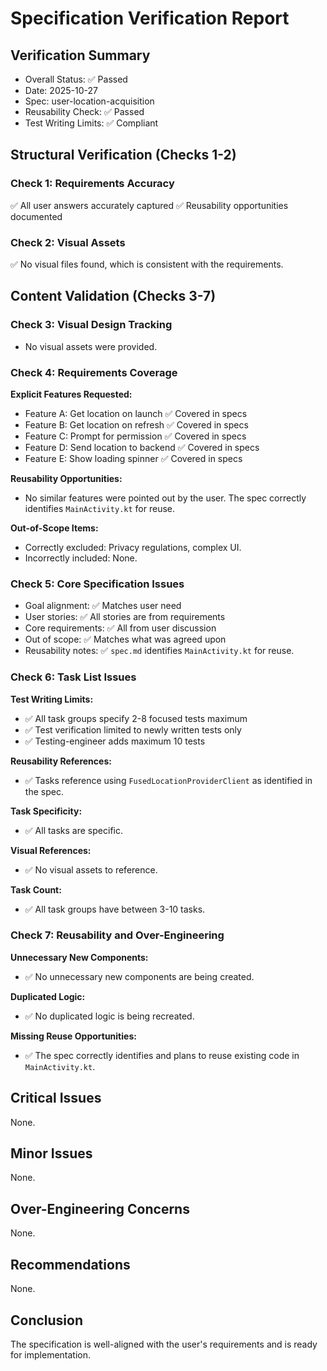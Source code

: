 # Specification Verification Report

## Verification Summary
- Overall Status: ✅ Passed
- Date: 2025-10-27
- Spec: user-location-acquisition
- Reusability Check: ✅ Passed
- Test Writing Limits: ✅ Compliant

## Structural Verification (Checks 1-2)

### Check 1: Requirements Accuracy
✅ All user answers accurately captured
✅ Reusability opportunities documented

### Check 2: Visual Assets
✅ No visual files found, which is consistent with the requirements.

## Content Validation (Checks 3-7)

### Check 3: Visual Design Tracking
- No visual assets were provided.

### Check 4: Requirements Coverage
**Explicit Features Requested:**
- Feature A: Get location on launch ✅ Covered in specs
- Feature B: Get location on refresh ✅ Covered in specs
- Feature C: Prompt for permission ✅ Covered in specs
- Feature D: Send location to backend ✅ Covered in specs
- Feature E: Show loading spinner ✅ Covered in specs

**Reusability Opportunities:**
- No similar features were pointed out by the user. The spec correctly identifies `MainActivity.kt` for reuse.

**Out-of-Scope Items:**
- Correctly excluded: Privacy regulations, complex UI.
- Incorrectly included: None.

### Check 5: Core Specification Issues
- Goal alignment: ✅ Matches user need
- User stories: ✅ All stories are from requirements
- Core requirements: ✅ All from user discussion
- Out of scope: ✅ Matches what was agreed upon
- Reusability notes: ✅ `spec.md` identifies `MainActivity.kt` for reuse.

### Check 6: Task List Issues

**Test Writing Limits:**
- ✅ All task groups specify 2-8 focused tests maximum
- ✅ Test verification limited to newly written tests only
- ✅ Testing-engineer adds maximum 10 tests

**Reusability References:**
- ✅ Tasks reference using `FusedLocationProviderClient` as identified in the spec.

**Task Specificity:**
- ✅ All tasks are specific.

**Visual References:**
- ✅ No visual assets to reference.

**Task Count:**
- ✅ All task groups have between 3-10 tasks.

### Check 7: Reusability and Over-Engineering
**Unnecessary New Components:**
- ✅ No unnecessary new components are being created.

**Duplicated Logic:**
- ✅ No duplicated logic is being recreated.

**Missing Reuse Opportunities:**
- ✅ The spec correctly identifies and plans to reuse existing code in `MainActivity.kt`.

## Critical Issues
None.

## Minor Issues
None.

## Over-Engineering Concerns
None.

## Recommendations
None.

## Conclusion
The specification is well-aligned with the user's requirements and is ready for implementation.
